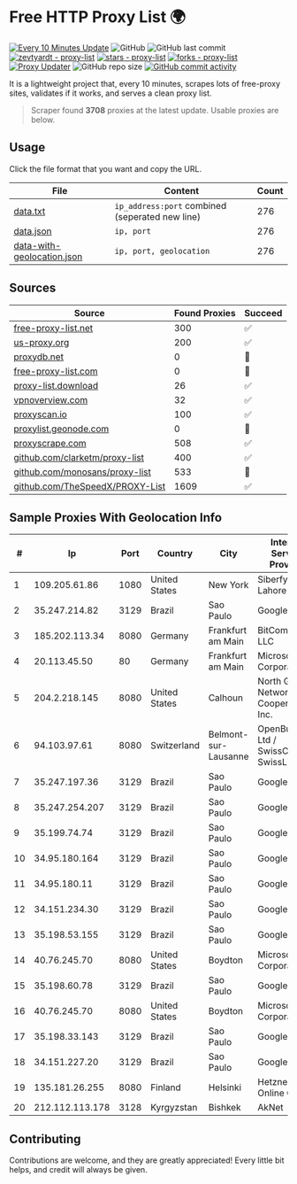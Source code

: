 
# Free HTTP Proxy List 🌍

[![Every 10 Minutes Update](https://github.com/mertguvencli/http-proxy-list/actions/workflows/main.yml/badge.svg?branch=main)](https://github.com/mertguvencli/http-proxy-list/actions/workflows/main.yml)
![GitHub](https://img.shields.io/github/license/mertguvencli/http-proxy-list)
![GitHub last commit](https://img.shields.io/github/last-commit/mertguvencli/http-proxy-list)
[![zevtyardt - proxy-list](https://img.shields.io/static/v1?label=zevtyardt&message=proxy-list&color=blue&logo=github)](https://github.com/zevtyardt/proxy-list "Go to GitHub repo")
[![stars - proxy-list](https://img.shields.io/github/stars/zevtyardt/proxy-list?style=social)](https://github.com/zevtyardt/proxy-list)
[![forks - proxy-list](https://img.shields.io/github/forks/zevtyardt/proxy-list?style=social)](https://github.com/zevtyardt/proxy-list)
[![Proxy Updater](https://github.com/zevtyardt/proxy-list/workflows/Proxy%20Updater/badge.svg)](https://github.com/zevtyardt/proxy-list/actions?query=workflow:"Proxy+Updater")
![GitHub repo size](https://img.shields.io/github/repo-size/zevtyardt/proxy-list)
[![GitHub commit activity](https://img.shields.io/github/commit-activity/m/zevtyardt/proxy-list?logo=commits)](https://github.com/zevtyardt/proxy-list/commits/main)

It is a lightweight project that, every 10 minutes, scrapes lots of free-proxy sites, validates if it works, and serves a clean proxy list.

> Scraper found **3708** proxies at the latest update. Usable proxies are below.

## Usage

Click the file format that you want and copy the URL.

|File|Content|Count|
|----|-------|-----|
|[data.txt](https://raw.githubusercontent.com/mertguvencli/http-proxy-list/main/proxy-list/data.txt)|`ip_address:port` combined (seperated new line)|276|
|[data.json](https://raw.githubusercontent.com/mertguvencli/http-proxy-list/main/proxy-list/data.json)|`ip, port`|276|
|[data-with-geolocation.json](https://raw.githubusercontent.com/mertguvencli/http-proxy-list/main/proxy-list/data-with-geolocation.json)|`ip, port, geolocation`|276|

## Sources

|Source|Found Proxies|Succeed|
|------|-------------|-------|
|[free-proxy-list.net](https://free-proxy-list.net)|300|✅|
|[us-proxy.org](https://www.us-proxy.org)|200|✅|
|[proxydb.net](http://proxydb.net)|0|🚫|
|[free-proxy-list.com](https://free-proxy-list.com/?page=&port=&type%5B%5D=http&type%5B%5D=https&up_time=0&search=Search)|0|🚫|
|[proxy-list.download](https://www.proxy-list.download/HTTP)|26|✅|
|[vpnoverview.com](https://vpnoverview.com/privacy/anonymous-browsing/free-proxy-servers)|32|✅|
|[proxyscan.io](https://www.proxyscan.io)|100|✅|
|[proxylist.geonode.com](https://proxylist.geonode.com/api/proxy-list?limit=300&page=1&sort_by=lastChecked&sort_type=desc&protocols=http,https)|0|🚫|
|[proxyscrape.com](https://api.proxyscrape.com/v2/?request=displayproxies&protocol=http&timeout=10000&country=all&ssl=all&anonymity=all)|508|✅|
|[github.com/clarketm/proxy-list](https://raw.githubusercontent.com/clarketm/proxy-list/master/proxy-list-raw.txt)|400|✅|
|[github.com/monosans/proxy-list](https://raw.githubusercontent.com/monosans/proxy-list/main/proxies/http.txt)|533|🚫|
|[github.com/TheSpeedX/PROXY-List](https://raw.githubusercontent.com/TheSpeedX/PROXY-List/master/http.txt)|1609|✅|


## Sample Proxies With Geolocation Info

|#|Ip|Port|Country|City|Internet Service Provider|
|-|--|----|-------|----|-------------------------|
|1|109.205.61.86|1080|United States|New York|Siberfy Lahore|
|2|35.247.214.82|3129|Brazil|Sao Paulo|Google LLC|
|3|185.202.113.34|8080|Germany|Frankfurt am Main|BitCommand LLC|
|4|20.113.45.50|80|Germany|Frankfurt am Main|Microsoft Corporation|
|5|204.2.218.145|8080|United States|Calhoun|North Georgia Network Cooperative, Inc.|
|6|94.103.97.61|8080|Switzerland|Belmont-sur-Lausanne|OpenBusiness Ltd / SwissCenter / SwissLink|
|7|35.247.197.36|3129|Brazil|Sao Paulo|Google LLC|
|8|35.247.254.207|3129|Brazil|Sao Paulo|Google LLC|
|9|35.199.74.74|3129|Brazil|Sao Paulo|Google LLC|
|10|34.95.180.164|3129|Brazil|Sao Paulo|Google LLC|
|11|34.95.180.11|3129|Brazil|Sao Paulo|Google LLC|
|12|34.151.234.30|3129|Brazil|Sao Paulo|Google LLC|
|13|35.198.53.155|3129|Brazil|Sao Paulo|Google LLC|
|14|40.76.245.70|8080|United States|Boydton|Microsoft Corporation|
|15|35.198.60.78|3129|Brazil|Sao Paulo|Google LLC|
|16|40.76.245.70|8080|United States|Boydton|Microsoft Corporation|
|17|35.198.33.143|3129|Brazil|Sao Paulo|Google LLC|
|18|34.151.227.20|3129|Brazil|Sao Paulo|Google LLC|
|19|135.181.26.255|8080|Finland|Helsinki|Hetzner Online GmbH|
|20|212.112.113.178|3128|Kyrgyzstan|Bishkek|AkNet|



## Contributing

Contributions are welcome, and they are greatly appreciated! Every
little bit helps, and credit will always be given.

